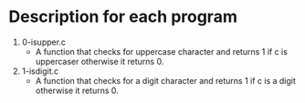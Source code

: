 # Description for each program
1. 0-isupper.c
   * A function that checks for uppercase character and returns 1 if c is uppercaser otherwise it returns 0.
2. 1-isdigit.c
   * A function that checks for a digit character and returns 1 if c is a digit otherwise it returns 0.
